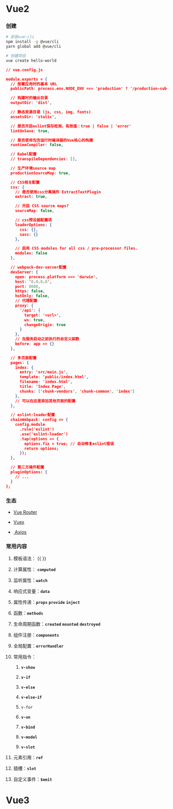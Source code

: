 # Vue2

### 创建

```bash
# 安装vue-cli
npm install -g @vue/cli
yarn global add @vue/cli

# 创建项目
vue create hello-world
```

```json
// vue.config.js

module.exports = {
  // 部署应用时的基本 URL
  publicPath: process.env.NODE_ENV === 'production' ? '/production-sub-path/' : '/',

  // 构建时的输出目录
  outputDir: 'dist',

  // 静态资源目录 (js, css, img, fonts)
  assetsDir: 'static',

  // 是否开启eslint保存检测，有效值：true | false | 'error'
  lintOnSave: true,

  // 是否使用包含运行时编译器的Vue核心的构建
  runtimeCompiler: false,

  // Babel配置
  // transpileDependencies: [],

  // 生产环境source map
  productionSourceMap: true,

  // CSS相关配置
  css: {
    // 是否使用css分离插件 ExtractTextPlugin
    extract: true,

    // 开启 CSS source maps?
    sourceMap: false,

    // css预设器配置项
    loaderOptions: {
      css: {},
      sass: {}
    },

    // 启用 CSS modules for all css / pre-processor files.
    modules: false
  },

  // webpack-dev-server配置
  devServer: {
    open: process.platform === 'darwin',
    host: '0.0.0.0',
    port: 8080,
    https: false,
    hotOnly: false,
    // 代理配置
    proxy: {
      '/api': {
        target: '<url>',
        ws: true,
        changeOrigin: true
      }
    },
    // 在服务启动之前执行的自定义函数
    before: app => {}
  },

  // 多页面配置
  pages: {
    index: {
      entry: 'src/main.js',
      template: 'public/index.html',
      filename: 'index.html',
      title: 'Index Page',
      chunks: ['chunk-vendors', 'chunk-common', 'index']
    },
    // 可以在这里添加其他页面的配置
  },

  // eslint-loader配置
  chainWebpack: config => {
    config.module
      .rule('eslint')
      .use('eslint-loader')
      .tap(options => {
        options.fix = true; // 自动修复eslint错误
        return options;
      });
  },

  // 第三方插件配置
  pluginOptions: {
    // ...
  }
};
```

### 生态

- [Vue Router](https://v3.router.vuejs.org/zh/)

- [Vuex](https://vuex.vuejs.org/zh/)

- [ Axios](https://axios-http.com/zh/docs/intro)

### 常用内容

1. 模板语法： {{  }}

2. 计算属性： **`computed`**

3. 监听属性：**`watch`**

4. 响应式变量：**`data`**

5. 属性传递：**`props`** **`provide`** **`inject`**

6. 函数：**`methods`**

7. 生命周期函数：**`created`** **`mounted`** **`destroyed`**

8. 组件注册：**`components`**

9. 全局配置：**`errorHandler`** 

10. 常用指令：
    
    1. **`v-show`** 
    
    2. **`v-if`** 
    
    3. **`v-else`** 
    
    4.  **`v-else-if`** 
    
    5. `v-for` 
    
    6. **`v-on`** 
    
    7. **`v-bind`** 
    
    8. **`v-model`** 
    
    9. **`v-slot`** 

11. 元素引用：**`ref`**

12. 插槽：**`slot`**

13. 自定义事件：**`$emit`**

# Vue3